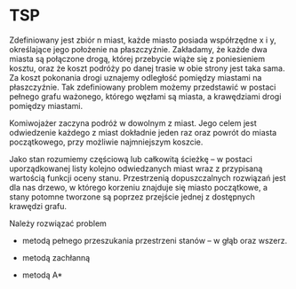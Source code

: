 # TSP
Zdefiniowany jest zbiór n miast, każde miasto posiada współrzędne x i y, określające jego położenie na płaszczyźnie. Zakładamy, że każde dwa miasta są połączone drogą, której przebycie wiąże się z poniesieniem kosztu, oraz że koszt podróży po danej trasie w obie strony jest taka sama. Za koszt pokonania drogi uznajemy odległość pomiędzy miastami na płaszczyźnie. Tak zdefiniowany problem możemy przedstawić w postaci pełnego grafu ważonego, którego węzłami są miasta, a krawędziami drogi pomiędzy miastami.

Komiwojażer zaczyna podróż w dowolnym z miast. Jego celem jest odwiedzenie każdego z miast dokładnie jeden raz oraz powrót do miasta początkowego, przy możliwie najmniejszym koszcie.

Jako stan rozumiemy częściową lub całkowitą ścieżkę – w postaci uporządkowanej listy kolejno odwiedzanych miast wraz z przypisaną wartością funkcji oceny stanu. Przestrzenią dopuszczalnych rozwiązań jest dla nas drzewo, w którego korzeniu znajduje się miasto początkowe, a stany potomne tworzone są poprzez przejście jednej z dostępnych krawędzi grafu.

Należy rozwiązać problem

- metodą pełnego przeszukania przestrzeni stanów – w głąb oraz wszerz.

- metodą zachłanną

- metodą A*

